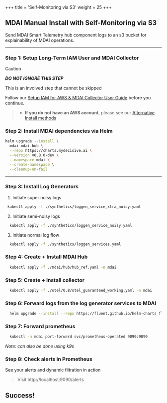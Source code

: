 +++
title = 'Self-Monitoring via S3'
weight = 25
+++

## MDAI Manual Install with Self-Monitoring via S3

Send MDAI Smart Telemetry hub component logs to an s3 bucket for explainability of MDAI operations.

---

### Step 1: Setup Long-Term IAM User and MDAI Collector

>[!CAUTION]
>
>***DO NOT IGNORE THIS STEP***
>
>This is an involved step that cannot be skipped

Follow our [Setup IAM for AWS & MDAI Collector User Guide](../quickstart/setup_iam_longterm_user_s3) before you continue.

> * **If you do not have an AWS account**, please see our [Alternative Install methods](without-self-monitoring)

### Step 2: Install MDAI dependencies via Helm

```sh
helm upgrade --install \
  mdai mdai-hub \
  --repo https://charts.mydecisive.ai \
  --version v0.8.0-dev \
  --namespace mdai \
  --create-namespace \
  --cleanup-on-fail
```
---

### Step 3: Install Log Generators

1. Initiate super noisy logs
```sh
 kubectl apply -f ./synthetics/loggen_service_xtra_noisy.yaml
```

2. Initiate semi-noisy logs
```sh
  kubectl apply -f ./synthetics/loggen_service_noisy.yaml
```

3. Initiate normal log flow
```sh
  kubectl apply -f ./synthetics/loggen_services.yaml
```

### Step 4: Create + Install MDAI Hub
```sh
  kubectl apply -f ./mdai/hub/hub_ref.yaml -n mdai
```

### Step 5: Create + Install collector
```sh
  kubectl apply -f ./otel/0.8/otel_guaranteed_working.yaml -n mdai
```

### Step 6: Forward logs from the log generator services to MDAI
```sh
  helm upgrade --install --repo https://fluent.github.io/helm-charts fluent fluentd -f ./synthetics/loggen_fluent_config.yaml
```

### Step 7: Forward prometheus

```sh
  kubectl -n mdai port-forward svc/prometheus-operated 9090:9090
```
*Note: can also be done using k9s*

### Step 8: Check alerts in Prometheus

See your alerts and dynamic filtration in action

> Visit http://localhost:9090/alerts

## Success!